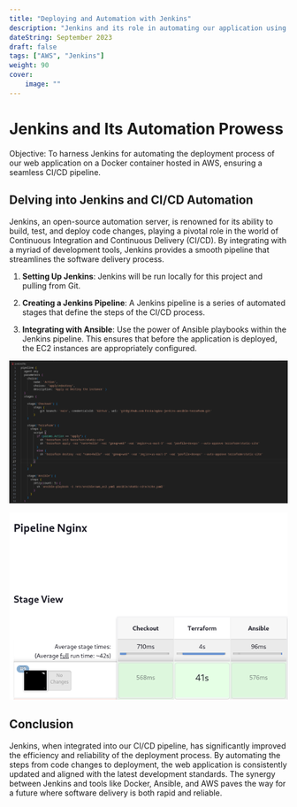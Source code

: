 ```yaml
---
title: "Deploying and Automation with Jenkins"
description: "Jenkins and its role in automating our application using a Jenkins Pipeline"
dateString: September 2023
draft: false
tags: ["AWS", "Jenkins"]
weight: 90
cover:
    image: ""
---
```


# Jenkins and Its Automation Prowess

Objective: To harness Jenkins for automating the deployment process of our web application on a Docker container hosted in AWS, ensuring a seamless CI/CD pipeline.

## Delving into Jenkins and CI/CD Automation

Jenkins, an open-source automation server, is renowned for its ability to build, test, and deploy code changes, playing a pivotal role in the world of Continuous Integration and Continuous Delivery (CI/CD). By integrating with a myriad of development tools, Jenkins provides a smooth pipeline that streamlines the software delivery process.

1. **Setting Up Jenkins**: Jenkins will be run locally for this project and pulling from Git. 

2. **Creating a Jenkins Pipeline**: A Jenkins pipeline is a series of automated stages that define the steps of the CI/CD process.

3. **Integrating with Ansible**: Use the power of Ansible playbooks within the Jenkins pipeline. This ensures that before the application is deployed, the EC2 instances are appropriately configured.

![Jenkins Pipeline](images/pipeline.png)

![Jenkins](images/pipeline-jenkins.png)

## Conclusion

Jenkins, when integrated into our CI/CD pipeline, has significantly improved the efficiency and reliability of the deployment process. By automating the steps from code changes to deployment, the web application is consistently updated and aligned with the latest development standards. The synergy between Jenkins and tools like Docker, Ansible, and AWS paves the way for a future where software delivery is both rapid and reliable.
